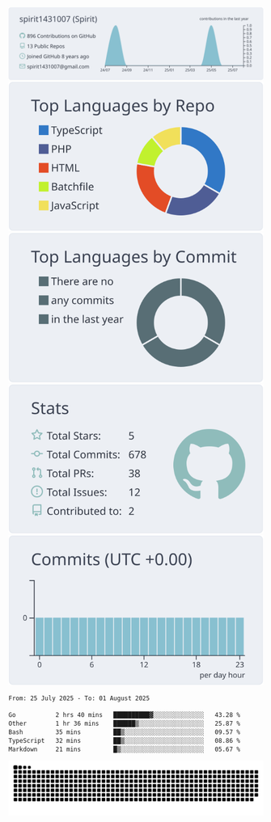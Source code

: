 [![](https://raw.githubusercontent.com/spirit1431007/spirit1431007/master/profile-summary-card-output/nord_bright/0-profile-details.svg)](https://git.io/spiritx)
[![](https://raw.githubusercontent.com/spirit1431007/spirit1431007/master/profile-summary-card-output/nord_bright/1-repos-per-language.svg)](https://git.io/spiritx) [![](https://raw.githubusercontent.com/spirit1431007/spirit1431007/master/profile-summary-card-output/nord_bright/2-most-commit-language.svg)](https://git.io/spiritx)
[![](https://raw.githubusercontent.com/spirit1431007/spirit1431007/master/profile-summary-card-output/nord_bright/3-stats.svg)](https://git.io/spiritx) [![](https://raw.githubusercontent.com/spirit1431007/spirit1431007/master/profile-summary-card-output/nord_bright/4-productive-time.svg)](https://git.io/spiritx)

<!--START_SECTION:waka-->

```txt
From: 25 July 2025 - To: 01 August 2025

Go           2 hrs 40 mins   ██████████▓░░░░░░░░░░░░░░   43.28 %
Other        1 hr 36 mins    ██████▒░░░░░░░░░░░░░░░░░░   25.87 %
Bash         35 mins         ██▒░░░░░░░░░░░░░░░░░░░░░░   09.57 %
TypeScript   32 mins         ██▒░░░░░░░░░░░░░░░░░░░░░░   08.86 %
Markdown     21 mins         █▒░░░░░░░░░░░░░░░░░░░░░░░   05.67 %
```

<!--END_SECTION:waka-->

![contribution](https://github.com/spirit1431007/spirit1431007/blob/output/github-contribution-grid-snake.svg)
